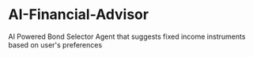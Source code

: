 # AI-Financial-Advisor
AI Powered Bond Selector Agent that suggests fixed income instruments based on user's preferences
